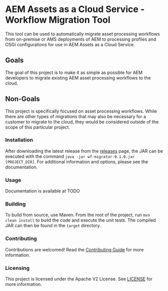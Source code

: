 # AEM Assets as a Cloud Service - Workflow Migration Tool

This tool can be used to automatically migrate asset processing workflows from on-premise or AMS deployments of AEM to processing profiles and OSGi configurations for use in AEM Assets as a Cloud Service.

## Goals

The goal of this project is to make it as simple as possible for AEM developers to migrate existing AEM asset processing workflows to the cloud.

## Non-Goals

This project is specifically focused on asset processing workflows.  While there are other types of migrations that may also be necessary for a customer to migrate to the cloud, they would be considered outside of the scope of this particular project.

### Installation

After downloading the latest release from the [releases](/releases) page, the JAR can be executed with the command `java -jar wf-migrator-0.1.0.jar [PROJECT_DIR]`.  For additional information and options, please see the documentation.

### Usage

Documentation is available at TODO

### Building

To build from source, use Maven.  From the root of the project, run `mvn clean install` to build the code and execute the unit tests.  The compiled JAR can then be found in the `target` directory.

### Contributing

Contributions are welcomed! Read the [Contributing Guide](./.github/CONTRIBUTING.md) for more information.

### Licensing

This project is licensed under the Apache V2 License. See [LICENSE](LICENSE) for more information.
